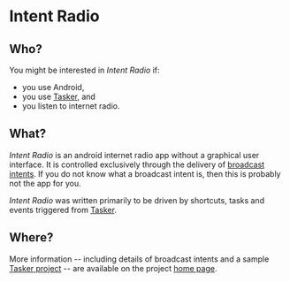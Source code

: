 Intent Radio
============

Who?
----

You might be interested in *Intent Radio* if:

- you use Android,
- you use [Tasker](http://tasker.dinglisch.net/), and
- you listen to internet radio.

What?
----

*Intent Radio* is an android internet radio app without a graphical user
interface.  It is controlled exclusively through the delivery of
[broadcast intents](http://developer.android.com/reference/android/content/BroadcastReceiver.html).
If you do not know what a broadcast intent is, then this is probably not the
app for you.

*Intent Radio* was written primarily to be driven by shortcuts, tasks and
events triggered from [Tasker](http://tasker.dinglisch.net/).

Where?
------

More information -- including details of broadcast intents and a sample [Tasker
project](http://smblott.org/intent_radio/Radio.prj.xml) -- are available on the
project [home page](http://smblott.org/intent_radio/).

